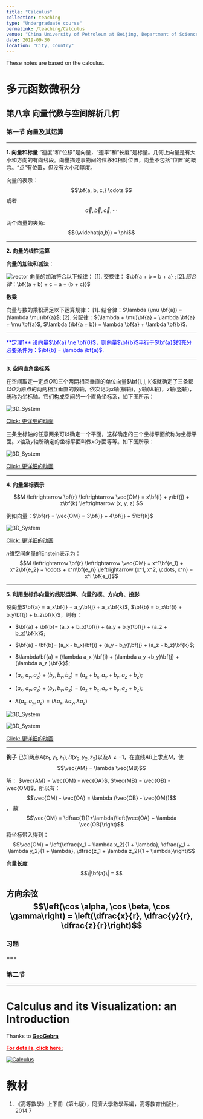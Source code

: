 ```yaml
---
title: "Calculus"
collection: teaching
type: "Undergraduate course"
permalink: /teaching/Calculus
venue: "China University of Petroleum at Beijing, Department of Science"
date: 2019-09-30
location: "City, Country"
---
```


These notes are based on the calculus.

# 多元函数微积分

## 第八章 向量代数与空间解析几何

### 第一节 向量及其运算
---

**1. 向量和标量**
“速度”和“位移”是向量，“速率”和“长度”是标量。几何上向量是有大小和方向的有向线段。向量描述事物间的位移和相对位置，向量不包括“位置”的概念。“点”有位置，但没有大小和厚度。

向量的表示：
$$\bf{a, b, c,} \cdots $$
或者
$$\vec{a}, \vec{b}, \vec{c}, \cdots$$

两个向量的夹角:
$$(\widehat{a,b}) = \phi$$

---

**2. 向量的线性运算**

**向量的加法和减法**：

![vector](./imags/vector_add.png)
向量的加法符合以下规律：
   [1]. 交换律： $\bf{a + b = b + a} $;
   [2]. 结合律：$\bf{(a + b) + c = a + (b + c)}$   

**数乘**

向量与数的乘积满足以下运算规律：
   [1]. 结合律：$\lambda (\mu \bf{a}) = (\lambda \mu)\bf{a}$;
   [2]. 分配律：$(\lambda + \mu)\bf{a} = \lambda \bf{a} + \mu \bf{a}$, $\lambda (\bf{a + b}) = \lambda \bf{a} + \lambda \bf{b}$.


---

<span style="color:blue">
 **定理1**
设向量$\bf{a} \ne \bf{0}$，则向量$\bf{b}$平行于$\bf{a}$的充分必要条件为：$\bf{b} = \lambda \bf{a}$.
</span>

---

**3. 空间直角坐标系**

在空间取定一定点$O$和三个两两相互垂直的单位向量$\bf{i, j, k}$就确定了三条都以$O$为原点的两两相互垂直的数轴，依次记为$x$轴(横轴)，$y$轴(纵轴)，$z$轴(竖轴)，统称为坐标轴。它们构成空间的一个直角坐标系，如下图所示：

![3D_System](./imags/3d_coordinate_system.png)

[Click: 更详细的动画](https://www.geogebra.org/material/edit/id/yxadpqun#bookcontent)

三条坐标轴的任意两条可以确定一个平面，这样确定的三个坐标平面统称为坐标平面。$x$轴及$y$轴所确定的坐标平面叫做$xOy$面等等。如下图所示：

![3D_System](./imags/3d_coordinate_system1.png)

[Click: 更详细的动画](https://www.geogebra.org/material/edit/id/yxadpqun#bookcontent)

---

**4. 向量坐标表示**

$$M \leftrightarrow \bf{r} \leftrightarrow \vec{OM} = x\bf{i} + y\bf{j} + z\bf{k} \leftrightarrow (x, y, z) $$

例如向量：$\bf{r} = \vec{OM} = 3\bf{i} + 4\bf{j} + 5\bf{k}$

![3D_System](./imags/3d_vector.png)

[Click: 更详细的动画](https://www.geogebra.org/material/edit/id/yxadpqun#bookcontent)

$n$维空间向量的Enstein表示为：
$$M \leftrightarrow \bf{r} \leftrightarrow \vec{OM} = x^1\bf{e_1} + x^2\bf{e_2} + \cdots +  x^n\bf{e_n} \leftrightarrow (x^1, x^2, \cdots, x^n) = x^i \bf{e_i}$$


---

**5. 利用坐标作向量的线形运算、向量的模、方向角、投影**

设向量$\bf{a} = a_x\bf{i} + a_y\bf{j} + a_z\bf{k}$, $\bf{b} = b_x\bf{i} + b_y\bf{j} + b_z\bf{k}$，则有：
  
  + $\bf{a} + \bf{b}= (a_x + b_x)\bf{i} + (a_y + b_y)\bf{j} + (a_z + b_z)\bf{k}$;
  
  + $\bf{a} - \bf{b}= (a_x - b_x)\bf{i} + (a_y - b_y)\bf{j} + (a_z - b_z)\bf{k}$;
  
  + $\lambda\bf{a} = (\lambda a_x )\bf{i} + (\lambda a_y +b_y)\bf{j} + (\lambda a_z )\bf{k}$;
  
  + $(a_x, a_y, a_z) + (b_x, b_y, b_z) = (a_x+b_x, a_y+b_y, a_z+b_z)$;

  + $(a_x, a_y, a_z) + (b_x, b_y, b_z) = (a_x+b_x, a_y+b_y, a_z+b_z)$;

  + $\lambda (a_x, a_y, a_z)  = (\lambda a_x, \lambda a_y, \lambda a_z)$
 
 ![3D_System](./imags/vector_add.png)
 
  ![3D_System](./imags/scalar_mult.png)

[Click: 更详细的动画](https://www.geogebra.org/material/edit/id/yxadpqun#bookcontent)

---
**例子**
已知两点$A(x_1, y_1, z_1), B(x_2, y_2, z_2)$以及$\lambda \ne -1$，在直线$AB$上求点$M$，使
$$\vec{AM} = \lambda \vec{MB}$$

解： $\vec{AM} = \vec{OM} - \vec{OA}$, $\vec{MB} = \vec{OB} - \vec{OM}$，所以有：
$$\vec{OM} - \vec{OA} = \lambda (\vec{OB} - \vec{OM})$$，
故
$$\vec{OM} = \dfrac{1}{1+\lambda}\left(\vec{OA} + \lambda \vec{OB}\right)$$
将坐标带入得到：
$$\vec{OM} = \left(\dfrac{x_1 + \lambda x_2}{1 + \lambda}, \dfrac{y_1 + \lambda y_2}{1 + \lambda}, \dfrac{z_1 + \lambda z_2}{1 + \lambda}\right)$$

**向量长度**
$$\|\bf{a}\| = $$

**方向余弦**
$$\left(\cos \alpha, \cos \beta, \cos \gamma\right) = \left(\dfrac{x}{r}, \dfrac{y}{r}, \dfrac{z}{r}\right)$$
---


### 习题


===

### 第二节

---







# Calculus and its Visualization: an Introduction

Thanks to [**GeoGebra**](https://www.geogebra.org/)

[<span style="color:red"> **For details, click here:**</span>](https://www.geogebra.org/m/yxadpqun)

[![Calculus](./imags/surface.png)](https://www.geogebra.org/m/yxadpqun)


教材
======
1. 《高等數學》上下冊（第七版），同濟大學數學系編，高等教育出版社，2014.7


